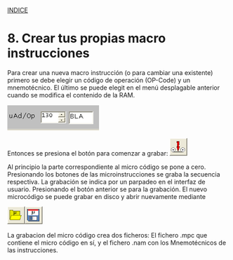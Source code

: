 
[INDICE](./README.md)

# 8. Crear tus propias macro instrucciones

Para crear una nueva macro instrucción (o para cambiar una existente)
primero se debe elegir un código de operación (OP-Code) y un mnemotécnico.
El último se puede elegit en el menú desplagable anterior cuando se
modifica el contenido de la RAM.

![Pull down](./imagen/8-pull_down.png)

Entonces se presiona el botón para comenzar a grabar: ![Record button](./imagen/8-record_button.png)

Al principio la parte correspondiente al micro código se pone a cero.
Presionando los botones de las microinstrucciones se graba la secuencia respectiva.
La grabación se indica por un parpadeo en el interfaz de usuario.
Presionando el botón anterior se para la grabación.
El nuevo microcódigo se puede grabar en disco y abrir nuevamente mediante

![Load save Micro](./imagen/8-load_save_micro.png)

La grabacion del micro código crea dos ficheros: El fichero .mpc que
contiene el micro código en sí, y el fichero .nam con los Mnemotécnicos de
las instrucciones.

